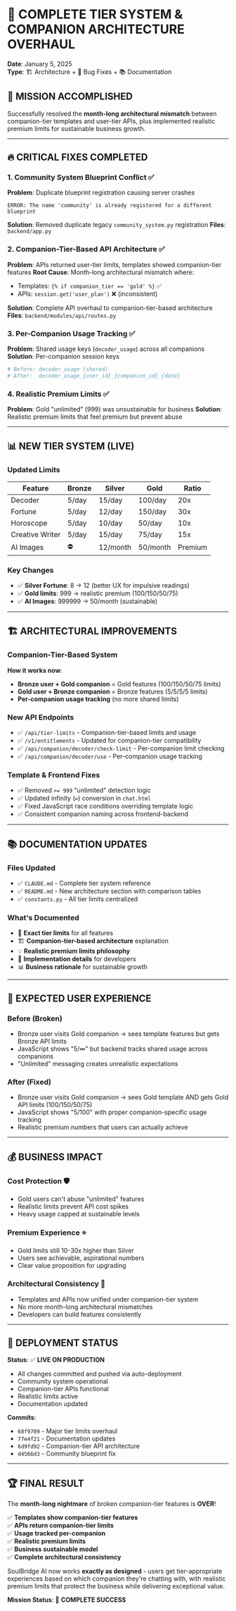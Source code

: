 # 🚨 COMPLETE TIER SYSTEM & COMPANION ARCHITECTURE OVERHAUL
**Date**: January 5, 2025  
**Type**: 🏗️ Architecture + 🔧 Bug Fixes + 📚 Documentation

## 🎯 **MISSION ACCOMPLISHED**

Successfully resolved the **month-long architectural mismatch** between companion-tier templates and user-tier APIs, plus implemented realistic premium limits for sustainable business growth.

---

## 🔥 **CRITICAL FIXES COMPLETED**

### **1. Community System Blueprint Conflict** ✅
**Problem**: Duplicate blueprint registration causing server crashes
```
ERROR: The name 'community' is already registered for a different blueprint
```
**Solution**: Removed duplicate legacy `community_system.py` registration
**Files**: `backend/app.py`

### **2. Companion-Tier-Based API Architecture** ✅ 
**Problem**: APIs returned user-tier limits, templates showed companion-tier features
**Root Cause**: Month-long architectural mismatch where:
- Templates: `{% if companion_tier == 'gold' %}` ✅
- APIs: `session.get('user_plan')` ❌ (inconsistent)

**Solution**: Complete API overhaul to companion-tier-based architecture
**Files**: `backend/modules/api/routes.py`

### **3. Per-Companion Usage Tracking** ✅
**Problem**: Shared usage keys (`decoder_usage`) across all companions
**Solution**: Per-companion session keys
```python
# Before: decoder_usage (shared)
# After:  decoder_usage_{user_id}_{companion_id}_{date}
```

### **4. Realistic Premium Limits** ✅
**Problem**: Gold "unlimited" (999) was unsustainable for business
**Solution**: Realistic premium limits that feel premium but prevent abuse

---

## 📊 **NEW TIER SYSTEM (LIVE)**

### **Updated Limits**
| Feature | Bronze | Silver | Gold | Ratio |
|---------|--------|--------|------|-------|
| Decoder | 5/day | 15/day | 100/day | 20x |
| Fortune | 5/day | 12/day | 150/day | 30x |
| Horoscope | 5/day | 10/day | 50/day | 10x |
| Creative Writer | 5/day | 15/day | 75/day | 15x |
| AI Images | ⛔ | 12/month | 50/month | Premium |

### **Key Changes**
- ✅ **Silver Fortune**: 8 → 12 (better UX for impulsive readings)
- ✅ **Gold limits**: 999 → realistic premium (100/150/50/75)
- ✅ **AI Images**: 999999 → 50/month (sustainable)

---

## 🏗️ **ARCHITECTURAL IMPROVEMENTS**

### **Companion-Tier-Based System**
**How it works now**:
- **Bronze user + Gold companion** = Gold features (100/150/50/75 limits)
- **Gold user + Bronze companion** = Bronze features (5/5/5/5 limits)
- **Per-companion usage tracking** (no more shared limits)

### **New API Endpoints**
- ✅ `/api/tier-limits` - Companion-tier-based limits and usage
- ✅ `/v1/entitlements` - Updated for companion-tier compatibility  
- ✅ `/api/companion/decoder/check-limit` - Per-companion limit checking
- ✅ `/api/companion/decoder/use` - Per-companion usage tracking

### **Template & Frontend Fixes**
- ✅ Removed `>= 999` "unlimited" detection logic
- ✅ Updated infinity (`∞`) conversion in `chat.html`
- ✅ Fixed JavaScript race conditions overriding template logic
- ✅ Consistent companion naming across frontend-backend

---

## 📚 **DOCUMENTATION UPDATES**

### **Files Updated**
- ✅ `CLAUDE.md` - Complete tier system reference
- ✅ `README.md` - New architecture section with comparison tables
- ✅ `constants.py` - All tier limits centralized

### **What's Documented**
- 🎯 **Exact tier limits** for all features
- 🏗️ **Companion-tier-based architecture** explanation
- 💡 **Realistic premium limits philosophy**
- 🔧 **Implementation details** for developers
- 📊 **Business rationale** for sustainable growth

---

## 🎊 **EXPECTED USER EXPERIENCE**

### **Before (Broken)**
- Bronze user visits Gold companion → sees template features but gets Bronze API limits
- JavaScript shows "5/∞" but backend tracks shared usage across companions
- "Unlimited" messaging creates unrealistic expectations

### **After (Fixed)**  
- Bronze user visits Gold companion → sees Gold template AND gets Gold API limits (100/150/50/75)
- JavaScript shows "5/100" with proper companion-specific usage tracking
- Realistic premium numbers that users can actually achieve

---

## 💰 **BUSINESS IMPACT**

### **Cost Protection** 🛡️
- Gold users can't abuse "unlimited" features
- Realistic limits prevent API cost spikes
- Heavy usage capped at sustainable levels

### **Premium Experience** ⭐
- Gold limits still 10-30x higher than Silver
- Users see achievable, aspirational numbers
- Clear value proposition for upgrading

### **Architectural Consistency** 🎯
- Templates and APIs now unified under companion-tier system
- No more month-long architectural mismatches
- Developers can build features consistently

---

## 🚀 **DEPLOYMENT STATUS**

**Status**: ✅ **LIVE ON PRODUCTION**
- All changes committed and pushed via auto-deployment
- Community system operational
- Companion-tier APIs functional
- Realistic limits active
- Documentation updated

**Commits**:
- `68f9709` - Major tier limits overhaul
- `77e4f21` - Documentation updates
- `6d9fd92` - Companion-tier API architecture
- `d4566d3` - Community blueprint fix

---

## 🏆 **FINAL RESULT**

The **month-long nightmare** of broken companion-tier features is **OVER**! 

✅ **Templates show companion-tier features**  
✅ **APIs return companion-tier limits**  
✅ **Usage tracked per-companion**  
✅ **Realistic premium limits**  
✅ **Business sustainable model**  
✅ **Complete architectural consistency**

SoulBridge AI now works **exactly as designed** - users get tier-appropriate experiences based on which companion they're chatting with, with realistic premium limits that protect the business while delivering exceptional value.

**Mission Status**: 🎯 **COMPLETE SUCCESS**